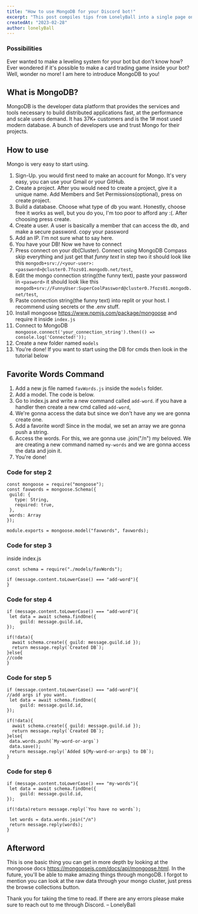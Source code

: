 ```yaml
---
title: "How to use MongoDB for your Discord bot!"
excerpt: "This post compiles tips from LonelyBall into a single page on how to use MongoDB for your bot."
createdAt: "2023-02-28"
author: lonelyBall
---
```


### Possibilities

Ever wanted to make a leveling system for your bot but don't know how? Ever wondered if it's possible to make a card trading game inside your bot? Well, wonder no more! I am here to introduce MongoDB to you!

## What is MongoDB?

MongoDB is the developer data platform that provides the services and tools necessary to build distributed applications fast, at the performance and scale users demand. It has 37K+ customers and is the 1# most used modern database. A bunch of developers use and trust Mongo for their projects.

## How to use

Mongo is very easy to start using.

 1. Sign-Up. you would first need to make an account for Mongo. It's very easy, you can use your Gmail or your GitHub.
 2. Create a project. After you would need to create a project, give it a unique name. Add Members and Set Permissions(optional), press on create project.
 3. Build a database. Choose what type of db you want. Honestly, choose free it works as well, but you do you, I'm too poor to afford any :(. After choosing press create. 
 4. Create a user. A user is basically a member that can access the db, and make a secure password. copy your password
 5. Add an IP. I'm not sure what to say here.
 6. You have your DB! Now we have to connect
 7. Press connect on your db(Cluster). Connect using MongoDB Compass skip everything and just get that *funny text* in step two it should look like this `mongodb+srv://<your-user>:<password>@cluster0.7fozs01.mongodb.net/test`,
 8. Edit the mongo connection string(the funny text), paste your password in `<pasword>` it should look like this `mongodb+srv://FunnyUser:SuperCoolPassword@cluster0.7fozs01.mongodb.net/test`,
 9. Paste connection string(the funny text) into replit or your host. I recommend using secrets or the .env stuff.
 10. Install mongoose https://www.npmjs.com/package/mongoose and require it inside `index.js`
 11. Connect to MongoDB `mongoose.connect('your_connection_string').then(() => console.log('Connected!'));`
 12. Create a new folder named `models`
 13. You're done! If you want to start using the DB for cmds then look in the tutorial below

## Favorite Words Command
 
 1. Add a new js file named `favWords.js` inside the `models` folder.
 2. Add a model. The code is below.
 3. Go to index.js and write a new command called `add-word`. if you have a handler then create a new cmd called `add-word`, 
 4. We're gonna access the data but since we don't have any we are gonna create one.
 5. Add a favorite word! Since in the modal, we set an array we are gonna push a string.
 6. Access the words. For this, we are gonna use .join("/n") my beloved. We are creating a new command named `my-words` and we are gonna access the data and join it.
 7. You're done!

### Code for step 2
 ```
 const mongoose = require("mongoose");
const favwords = mongoose.Schema({
  guild: {
    type: String,
    required: true,
  },
  words: Array
});

module.exports = mongoose.model("favwords", favwords);
```

### Code for step 3
inside index.js
 ```
 const schema = require("./models/favWords");
 
if (message.content.toLowerCase() === "add-word"){
}
```

### Code for step 4

```
if (message.content.toLowerCase() === "add-word"){
 let data = await schema.findOne({
     guild: message.guild.id,
});

if(!data){
  await schema.create({ guild: message.guild.id });
  return message.reply(`Created DB`);
}else{
//code
}
```

### Code for step 5

```
if (message.content.toLowerCase() === "add-word"){
//add args if you want.
 let data = await schema.findOne({
     guild: message.guild.id,
});

if(!data){
  await schema.create({ guild: message.guild.id });
  return message.reply(`Created DB`);
}else{
 data.words.push(`My-word-or-args`)
 data.save();
 return message.reply(`Added ${My-word-or-args} to DB`);
}
```

### Code for step 6

```
if (message.content.toLowerCase() === "my-words"){
 let data = await schema.findOne({
     guild: message.guild.id,
});

if(!data)return message.reply(`You have no words`);

 let words = data.words.join("/n")
 return message.reply(words);
}
```

## Afterword
This is one basic thing you can get in more depth by looking at the mongoose docs https://mongoosejs.com/docs/api/mongoose.html. In the future, you'll be able to make amazing things through mongoDB.
I forgot to mention you can look at the raw data through your mongo cluster, just press the browse collections button.

Thank you for taking the time to read. If there are any errors please make sure to reach out to me through Discord.
– LonelyBall
